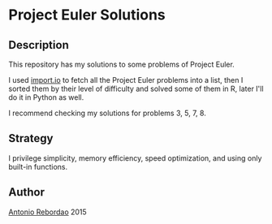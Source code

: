 # Project Euler Solutions

## Description

This repository has my solutions to some problems of Project Euler.

I used [import.io](https://import.io/) to fetch all the Project Euler 
problems into a list, then I sorted them by their level of difficulty and 
solved some of them in R, later I'll do it in Python as well.

I recommend checking my solutions for problems 3, 5, 7, 8.

## Strategy

I privilege simplicity, memory efficiency, speed optimization, and using 
only built-in functions.

## Author

[Antonio Rebordao](https://www.linkedin.com/in/rebordao) 2015
